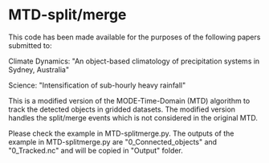 # MTD-split/merge
This code has been made available for the purposes of the following papers submitted to: 

Climate Dynamics: "An object-based climatology of precipitation systems in Sydney, Australia"

Science: "Intensification of sub-hourly heavy rainfall"

This is a modified version of the MODE-Time-Domain (MTD) algorithm to track the detected objects in gridded datasets. The modified version handles the split/merge events which is not considered in the original MTD.

Please check the example in MTD-splitmerge.py.
The outputs of the example in MTD-splitmerge.py are "0_Connected_objects" and "0_Tracked.nc" and will be copied in "Output" folder. 
